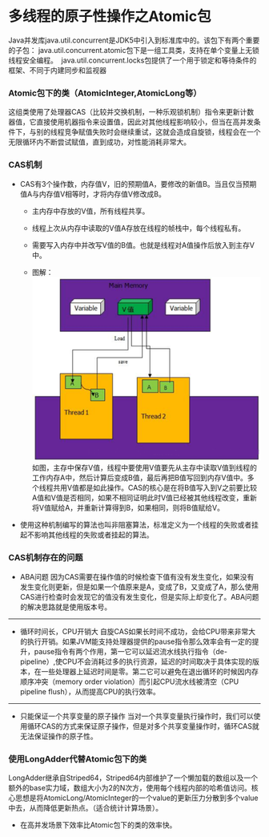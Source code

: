 # 多线程的原子性操作之Atomic包
Java并发库java.util.concurrent是JDK5中引入到标准库中的。该包下有两个重要的子包：
java.util.concurrent.atomic包下是一组工具类，支持在单个变量上无锁线程安全编程。 
java.util.concurrent.locks包提供了一个用于锁定和等待条件的框架、不同于内建同步和监视器

### Atomic包下的类（AtomicInteger,AtomicLong等）
这组类使用了处理器CAS（比较并交换机制，一种乐观锁机制）指令来更新计数器值，它直接使用机器指令来设置值，因此对其他线程影响较小，但当在高并发条件下，与别的线程竞争赋值失败时会继续重试，这就会造成自旋锁，线程会在一个无限循环内不断尝试赋值，直到成功，对性能消耗非常大。

### CAS机制
- CAS有3个操作数，内存值V，旧的预期值A，要修改的新值B。当且仅当预期值A与内存值V相等时，才将内存值V修改成B。
  - 主内存中存放的V值，所有线程共享。

  - 线程上次从内存中读取的V值A存放在线程的帧栈中，每个线程私有。

  - 需要写入内存中并改写V值的B值。也就是线程对A值操作后放入到主存V中。
  - 图解：
  ![CAS](/.assets/images/3.png)
  如图，主存中保存V值，线程中要使用V值要先从主存中读取V值到线程的工作内存A中，然后计算后变成B值，最后再把B值写回到内存V值中。多个线程共用V值都是如此操作。CAS的核心是在将B值写入到V之前要比较A值和V值是否相同，如果不相同证明此时V值已经被其他线程改变，重新将V值赋给A，并重新计算得到B，如果相同，则将B值赋给V。

- 使用这种机制编写的算法也叫非阻塞算法，标准定义为一个线程的失败或者挂起不影响其他线程的失败或者挂起的算法。
### CAS机制存在的问题
- ABA问题
因为CAS需要在操作值的时候检查下值有没有发生变化，如果没有发生变化则更新，但是如果一个值原来是A，变成了B，又变成了A，那么使用CAS进行检查时会发现它的值没有发生变化，但是实际上却变化了。ABA问题的解决思路就是使用版本号。
------------
- 循环时间长，CPU开销大
自旋CAS如果长时间不成功，会给CPU带来非常大的执行开销。如果JVM能支持处理器提供的pause指令那么效率会有一定的提升，pause指令有两个作用，第一它可以延迟流水线执行指令（de-pipeline）,使CPU不会消耗过多的执行资源，延迟的时间取决于具体实现的版本，在一些处理器上延迟时间是零。第二它可以避免在退出循环的时候因内存顺序冲突（memory order violation）而引起CPU流水线被清空（CPU pipeline flush），从而提高CPU的执行效率。
-----------
- 只能保证一个共享变量的原子操作
当对一个共享变量执行操作时，我们可以使用循环CAS的方式来保证原子操作，但是对多个共享变量操作时，循环CAS就无法保证操作的原子性。

### 使用LongAdder代替Atomic包下的类
LongAdder继承自Striped64，Striped64内部维护了一个懒加载的数组以及一个额外的base实力域，数组大小为2的N次方，使用每个线程内部的哈希值访问。核心思想是将AtomicLong/AtomicInteger的一个value的更新压力分散到多个value中去，从而降低更新热点。（适合统计计算场景）。
* 在高并发场景下效率比Atomic包下的类的效率快。



